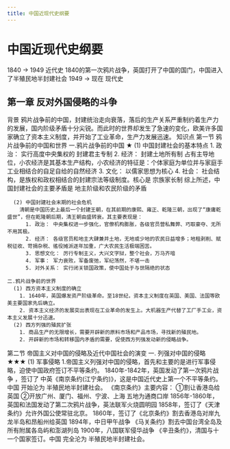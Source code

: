 ```yaml
---
title: 中国近现代史纲要
---
```


<!-- @import "[TOC]" {cmd="toc" depthFrom=1 depthTo=6 orderedList=false} -->

# 中国近现代史纲要

1840 -> 1949 近代史 1840的第一次鸦片战争，英国打开了中国的国门，中国进入了半殖民地半封建社会
1949 -> 现在 现代史

## 第一章 反对外国侵略的斗争

背景
  鸦片战争前的中国，封建统治走向衰落，落后的生产关系严重制约着生产力的发展，国内阶级矛盾十分尖锐。而此时的世界却发生了急速的变化，欧美许多国家确立了资本主义制度，并开始了工业革命，生产力发展迅速。
知识点
  第一节 鸦片战争前的中国和世界
    一.鸦片战争前的中国 ★
      (1) 中国封建社会的基本特点
        1. 政治： 实行高度中央集权的 封建君主专制
        2. 经济： 封建土地所有制 占有主导地位，小农经济是其基本生产结构，小农经济的特征是：个体家庭为单位并与家庭手工业相结合的自足自给的自然经济
        3. 文化： 以儒家思想为核心
        4. 社会： 社会结构，是族权和政权相结合的封建宗法等级制度。核心是 宗族家长制
      综上所述，中国封建社会的主要矛盾是 地主阶级和农民阶级的矛盾

      (2) 中国封建社会末期的社会危机
        清朝是中国历史上最后一个封建王朝，在其前期的康熙、雍正、乾隆三朝，出现了“康庸乾盛世”，但在乾隆朝后期，清王朝由盛转衰。其主要表现是：
          1. 政治： 中央集权进一步强化，官僚机构膨胀，各级官员营私舞弊、巧取豪夺、无所不用其极。
          2. 经济： 各级官员和地主大肆兼并土地，无地或少地的农民日益增多；地租剥削、赋税征收、苛捐杂税、徭役摊派逐年加重，广大农民生活极端困苦。
          3. 思想文化： 厉行专制主义，大兴文字狱，整个社会，万马齐喑
          4. 军事： 军力衰败，军备废弛，军纪荡然，不堪一击
          5. 对外关系： 实行闭关锁国政策，使中国处于与世隔绝的状态

    二.鸦片战争前的世界
      (1) 西方资本主义制度的确立
        1. 1640年，英国爆发资产阶级革命。至18世纪，资本主义制度在英国、美国、法国等欧美主要国家先后确立。
        2. 资本主义经济的发展突出表现在工业革命的发生上。大机器生产代替了工厂手工业，资本主义发展十分迅速。
      (2) 西方列强的殖民扩张
        1. 商品生产的无限增长，需要开辟新的原料市场和产品市场，寻找新的殖民地。
        2. 开辟新的市场和转移国内矛盾的需要，促使西方列强发动新的侵略战争。

  第二节 帝国主义对中国的侵略及近代中国社会的演变
    一. 列强对中国的侵略 ★★★
      (1) 军事侵略
        1.帝国主义列强对中国的侵略，首先和主要的是进行军事侵略，迫使中国政府签订不平等条约。
          1840年-1842年，英国发动了第一次鸦片战争 ，签订了 中英《南京条约(江宁条约)》，这是中国近代史上第一个不平等条约。中国 开始沦为 半殖民地半封建社会。
          《南京条约》主要内容：
            ①割让香港岛给英国
            ②开放广州、厦门、福州、宁波、上海 五地为通商口岸
          1856年-1860年，英国和法国发动了第二次鸦片战争，英法联军火烧圆明园
            1858年，签订了《天津条约》允许外国公使常驻北京。
            1860年，签订了《北京条约》割去香港岛对岸九龙半岛和昂船州给英国
          1894年，中日甲午战争
            《马关条约》割去中国台湾全岛及所有附属各岛屿和澎湖列岛
          1900年，八国联军侵华战争
            《辛丑条约》，清国与十一个国家签订。中国 完全沦为 半殖民地半封建社会。
